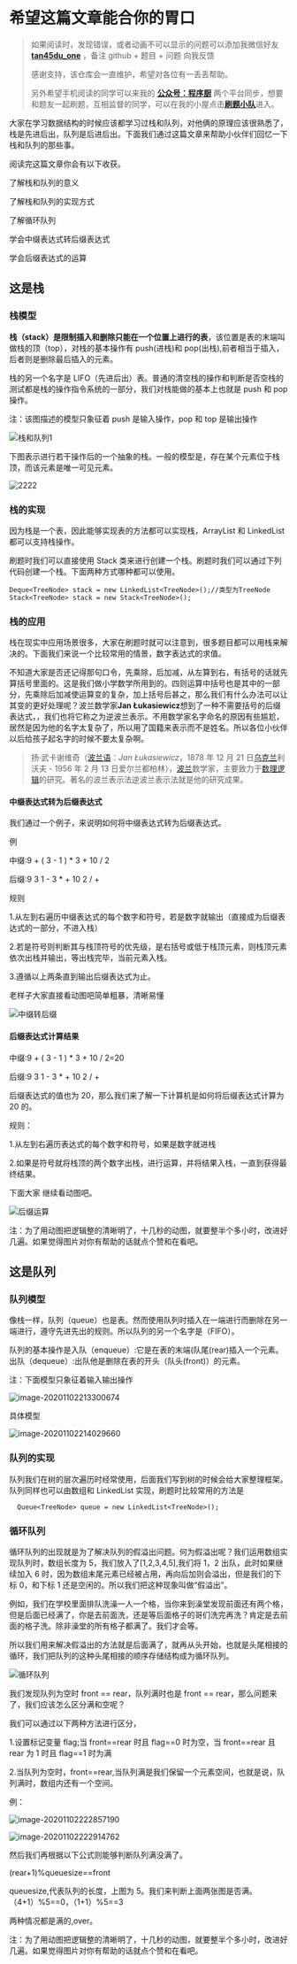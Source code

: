 # 希望这篇文章能合你的胃口

> 如果阅读时，发现错误，或者动画不可以显示的问题可以添加我微信好友 **[tan45du_one](https://raw.githubusercontent.com/tan45du/tan45du.github.io/master/个人微信.15egrcgqd94w.jpg)** ，备注 github + 题目 + 问题 向我反馈
>
> 感谢支持，该仓库会一直维护，希望对各位有一丢丢帮助。
>
> 另外希望手机阅读的同学可以来我的 <u>[**公众号：程序厨**](https://raw.githubusercontent.com/tan45du/test/master/微信图片_20210320152235.2pthdebvh1c0.png)</u> 两个平台同步，想要和题友一起刷题，互相监督的同学，可以在我的小屋点击<u>[**刷题小队**](https://raw.githubusercontent.com/tan45du/test/master/微信图片_20210320152235.2pthdebvh1c0.png)</u>进入。

大家在学习数据结构的时候应该都学习过栈和队列，对他俩的原理应该很熟悉了，栈是先进后出，队列是后进后出。下面我们通过这篇文章来帮助小伙伴们回忆一下栈和队列的那些事。

阅读完这篇文章你会有以下收获。

了解栈和队列的意义

了解栈和队列的实现方式

了解循环队列

学会中缀表达式转后缀表达式

学会后缀表达式的运算

## 这是栈

### 栈模型

**栈（stack）是限制插入和删除只能在一个位置上进行的表**，该位置是表的末端叫做栈的顶（top），对栈的基本操作有 push(进栈)和 pop(出栈),前者相当于插入，后者则是删除最后插入的元素。

栈的另一个名字是 LIFO（先进后出）表。普通的清空栈的操作和判断是否空栈的测试都是栈的操作指令系统的一部分，我们对栈能做的基本上也就是 push 和 pop 操作。

注：该图描述的模型只象征着 push 是输入操作，pop 和 top 是输出操作

![栈和队列1](https://cdn.jsdelivr.net/gh/tan45du/photobed@master/photo/栈和队列1.1wjbrl9iudk0.png)

下图表示进行若干操作后的一个抽象的栈。一般的模型是，存在某个元素位于栈顶，而该元素是唯一可见元素。

![2222](https://cdn.jsdelivr.net/gh/tan45du/photobed@master/photo/2222.1ksit1l8tlr4.png)

### 栈的实现

因为栈是一个表，因此能够实现表的方法都可以实现栈，ArrayList 和 LinkedList 都可以支持栈操作。

刷题时我们可以直接使用 Stack 类来进行创建一个栈。刷题时我们可以通过下列代码创建一个栈。下面两种方式哪种都可以使用。

```
Deque<TreeNode> stack = new LinkedList<TreeNode>();//类型为TreeNode
Stack<TreeNode> stack = new Stack<TreeNode>();
```

### 栈的应用

栈在现实中应用场景很多，大家在刷题时就可以注意到，很多题目都可以用栈来解决的。下面我们来说一个比较常用的情景，数字表达式的求值。

不知道大家是否还记得那句口令，先乘除，后加减，从左算到右，有括号的话就先算括号里面的。这是我们做小学数学所用到的。四则运算中括号也是其中的一部分，先乘除后加减使运算变的复杂，加上括号后甚之，那么我们有什么办法可以让其变的更好处理呢？波兰数学家**Jan Łukasiewicz**想到了一种不需要括号的后缀表达式，，我们也将它称之为逆波兰表示。不用数学家名字命名的原因有些尴尬，居然是因为他的名字太复杂了，所以用了国籍来表示而不是姓名。所以各位小伙伴以后给孩子起名字的时候不要太复杂啊。

> 扬·武卡谢维奇（[波兰语](https://baike.baidu.com/item/波兰语)：_Jan Łukasiewicz_，1878 年 12 月 21 日[乌克兰](https://baike.baidu.com/item/乌克兰)利沃夫 - 1956 年 2 月 13 日爱尔兰都柏林），[波兰](https://baike.baidu.com/item/波兰)数学家，主要致力于[数理逻辑](https://baike.baidu.com/item/数理逻辑)的研究。著名的波兰表示法逆波兰表示法就是他的研究成果。

#### 中缀表达式转为后缀表达式

我们通过一个例子，来说明如何将中缀表达式转为后缀表达式。

例

中缀:9 + ( 3 - 1 ) \* 3 + 10 / 2

后缀:9 3 1 - 3 \* + 10 2 / +

规则

1.从左到右遍历中缀表达式的每个数字和符号，若是数字就输出（直接成为后缀表达式的一部分，不进入栈）

2.若是符号则判断其与栈顶符号的优先级，是右括号或低于栈顶元素，则栈顶元素依次出栈并输出，等出栈完毕，当前元素入栈。

3.遵循以上两条直到输出后缀表达式为止。

老样子大家直接看动图吧简单粗暴，清晰易懂

![中缀转后缀](https://cdn.jsdelivr.net/gh/tan45du/photobed@master/photo/中缀转后缀.712hv6fxip40.gif)

#### 后缀表达式计算结果

中缀:9 + ( 3 - 1 ) \* 3 + 10 / 2=20

后缀:9 3 1 - 3 \* + 10 2 / +

后缀表达式的值也为 20，那么我们来了解一下计算机是如何将后缀表达式计算为 20 的。

规则：

1.从左到右遍历表达式的每个数字和符号，如果是数字就进栈

2.如果是符号就将栈顶的两个数字出栈，进行运算，并将结果入栈，一直到获得最终结果。

下面大家 继续看动图吧。

![后缀运算](https://cdn.jsdelivr.net/gh/tan45du/photobed@master/photo/后缀运算.38havvkp8k40.gif)

注：为了用动图把逻辑整的清晰明了，十几秒的动图，就要整半个多小时，改进好几遍。如果觉得图片对你有帮助的话就点个赞和在看吧。

## 这是队列

### 队列模型

像栈一样，队列（queue）也是表。然而使用队列时插入在一端进行而删除在另一端进行，遵守先进先出的规则。所以队列的另一个名字是（FIFO）。

队列的基本操作是入队（enqueue）:它是在表的末端(队尾(rear)插入一个元素。出队（dequeue）:出队他是删除在表的开头（队头(front)）的元素。

注：下面模型只象征着输入输出操作

![image-20201102213300674](https://cdn.jsdelivr.net/gh/tan45du/photobed@master/photo/image-20201102213300674.1yvt4eulwri8.png)

具体模型

![image-20201102214029660](https://cdn.jsdelivr.net/gh/tan45du/photobed@master/photo/image-20201102214029660.7fol7xl7uz40.png)

### 队列的实现

队列我们在树的层次遍历时经常使用，后面我们写到树的时候会给大家整理框架。队列同样也可以由数组和 LinkedList 实现，刷题时比较常用的方法是

```
  Queue<TreeNode> queue = new LinkedList<TreeNode>();
```

### 循环队列

循环队列的出现就是为了解决队列的假溢出问题。何为假溢出呢？我们运用数组实现队列时，数组长度为 5，我们放入了[1,2,3,4,5],我们将 1，2 出队，此时如果继续加入 6 时，因为数组末尾元素已经被占用，再向后加则会溢出，但是我们的下标 0，和下标 1 还是空闲的。所以我们把这种现象叫做“假溢出”。

例如，我们在学校里面排队洗澡一人一个格，当你来到澡堂发现前面还有两个格，但是后面已经满了，你是去前面洗，还是等后面格子的哥们洗完再洗？肯定是去前面的格子洗。除非澡堂的所有格子都满了。我们才会等。

所以我们用来解决假溢出的方法就是后面满了，就再从头开始，也就是头尾相接的循环，我们把队列的这种头尾相接的顺序存储结构成为循环队列。

![循环队列](https://cdn.jsdelivr.net/gh/tan45du/photobed@master/photo/循环队列.1841k3lsp7cw.gif)

我们发现队列为空时 front == rear，队列满时也是 front == rear，那么问题来了，我们应该怎么区分满和空呢？

我们可以通过以下两种方法进行区分，

1.设置标记变量 flag;当 front==rear 时且 flag==0 时为空，当 front==rear 且 rear 为 1 时且 flag==1 时为满

2.当队列为空时，front==rear,当队列满是我们保留一个元素空间，也就是说，队列满时，数组内还有一个空间。

例：

![image-20201102222857190](https://cdn.jsdelivr.net/gh/tan45du/photobed@master/photo/image-20201102222857190.4trq9b6gfjc0.png)

![image-20201102222914762](https://cdn.jsdelivr.net/gh/tan45du/photobed@master/photo/image-20201102222914762.34b1o0cqwse0.png)

然后我们再根据以下公式则能够判断队列满没满了。

(rear+1)%queuesize==front

queuesize,代表队列的长度，上图为 5。我们来判断上面两张图是否满。（4+1）%5==0，（1+1）%5==3

两种情况都是满的,over。

注：为了用动图把逻辑整的清晰明了，十几秒的动图，就要整半个多小时，改进好几遍。如果觉得图片对你有帮助的话就点个赞和在看吧。

